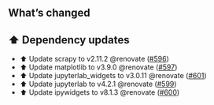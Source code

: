 ## What’s changed

## ⬆️ Dependency updates

- ⬆️ Update scrapy to v2.11.2 @renovate ([#596](https://github.com/hassio-addons/addon-jupyterlab/pull/596))
- ⬆️ Update matplotlib to v3.9.0 @renovate ([#597](https://github.com/hassio-addons/addon-jupyterlab/pull/597))
- ⬆️ Update jupyterlab_widgets to v3.0.11 @renovate ([#601](https://github.com/hassio-addons/addon-jupyterlab/pull/601))
- ⬆️ Update jupyterlab to v4.2.1 @renovate ([#599](https://github.com/hassio-addons/addon-jupyterlab/pull/599))
- ⬆️ Update ipywidgets to v8.1.3 @renovate ([#600](https://github.com/hassio-addons/addon-jupyterlab/pull/600))
